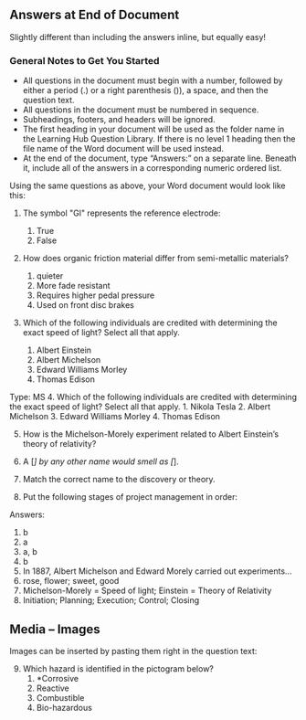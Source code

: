 ## Answers at End of Document

Slightly different than including the answers inline, but equally easy!

### General Notes to Get You Started

* All questions in the document must begin with a number, followed by either a period (.) or a right parenthesis ()), a space, and then the question text.
* All questions in the document must be numbered in sequence. 
* Subheadings, footers, and headers will be ignored.
* The first heading in your document will be used as the folder name in the Learning Hub Question Library. If there is no level 1 heading then the file name of the Word document will be used instead. 
* At the end of the document, type “Answers:” on a separate line. Beneath it, include all of the answers in a corresponding numeric ordered list. 

Using the same questions as above, your Word document would look like this:

1. The symbol "Gl" represents the reference electrode:
    1. True
    2. False

2.	How does organic friction material differ from semi-metallic materials?
    1. quieter
    2. More fade resistant
    3. Requires higher pedal pressure
    4. Used on front disc brakes

3.	Which of the following individuals are credited with determining the exact speed of light? Select all that apply.
    1. Albert Einstein
    2. Albert Michelson
    3. Edward Williams Morley
    4. Thomas Edison

Type: MS
4.	Which of the following individuals are credited with determining the exact speed of light? Select all that apply.
    1. Nikola Tesla
    2. Albert Michelson
    3. Edward Williams Morley
    4. Thomas Edison

5.	How is the Michelson-Morely experiment related to Albert Einstein’s theory of relativity?

6.	A [*] by any other name would smell as [*].

7.	Match the correct name to the discovery or theory.

8.	Put the following stages of project management in order:

Answers:

1.	b
2.	a
3.	a, b
4.	b
5.	In 1887, Albert Michelson and Edward Morely carried out experiments…
6.	rose, flower; sweet, good
7.	Michelson-Morely = Speed of light; Einstein = Theory of Relativity
8.	Initiation; Planning; Execution; Control; Closing

## Media – Images 

Images can be inserted by pasting them right in the question text:

9.	Which hazard is identified in the pictogram below?
    1. *Corrosive
    2. Reactive
    3. Combustible
    4. Bio-hazardous



